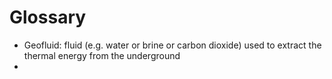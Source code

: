 # Glossary

* Geofluid: fluid (e.g. water or brine or carbon dioxide) used to extract the thermal energy from the underground
* 